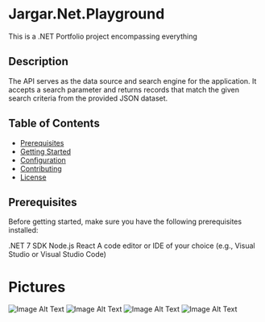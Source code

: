 ﻿# Jargar.Net.Playground
This is a .NET Portfolio project encompassing everything

## Description
The API serves as the data source and search engine for the application. 
It accepts a search parameter and returns records that match the given search criteria from the provided JSON dataset. 
## Table of Contents
- [Prerequisites](#prerequisites)
- [Getting Started](#getting-started)
- [Configuration](#configuration)
- [Contributing](#contributing)
- [License](#license)

## Prerequisites
Before getting started, make sure you have the following prerequisites installed:

.NET 7 SDK
Node.js
React
A code editor or IDE of your choice (e.g., Visual Studio or Visual Studio Code)


# Pictures
![Image Alt Text](Pictures/benchmark.jpg)
![Image Alt Text](Pictures/website.jpg)
![Image Alt Text](Pictures/searchresult.jpg)
![Image Alt Text](Pictures/testsuite.jpg)